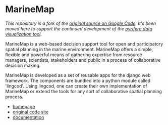MarineMap
=========

_This repository is a fork of the 
[original source on Google Code](http://code.google.com/p/marinemap/). It's been moved 
here to support the continued development of the 
[pyrifera data visualization tool](https://github.com/underbluewaters/pyrifera)._

MarineMap is a web-based decision support tool for open and participatory spatial 
planning in the marine environment. MarineMap offers a simple, flexible and powerful
means of gathering expertise from resource managers, scientists, stakeholders and 
public in a process of collaborative decision making.

MarineMap is developed as a set of reusable apps for the django web framework. 
The components are bundled into a python module called 'lingcod'. Using lingcod, 
one can create their own implementation of MarineMap or extend the tools for any
sort of collaborative spatial planning process. 

* [homepage](http://marinemap.org)
* [original code site](http://code.google.com/p/marinemap/)
* [documentation](http://marinemap.readthedocs.org/en/latest/index.html)
